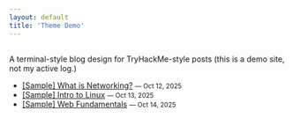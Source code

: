 ```yaml
---
layout: default
title: 'Theme Demo'
---
```


<h2 class="type-header" data-text="$ rooms (theme demo)">
  <span class="type-target"></span><span class="cursor"></span>
</h2>

<p class="tagline">
  A terminal-style blog design for TryHackMe-style posts (this is a demo site, not my active log.)
</p>

<ul class="post-list">
  <li><a href="#">[Sample] What is Networking?</a> <small> — Oct 12, 2025</small></li>
  <li><a href="#">[Sample] Intro to Linux</a> <small> — Oct 13, 2025</small></li>
  <li><a href="#">[Sample] Web Fundamentals</a> <small> — Oct 14, 2025</small></li>
</ul>
